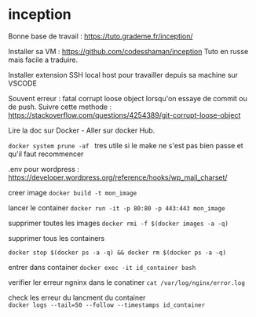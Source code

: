 # inception

Bonne base de travail : 
https://tuto.grademe.fr/inception/

Installer sa VM : https://github.com/codesshaman/inception
Tuto en russe mais facile a traduire. 

Installer extension SSH local host pour travailler depuis sa machine sur VSCODE 

Souvent erreur : 
fatal corrupt loose object lorsqu'on essaye de commit ou de push.
Suivre cette methode : https://stackoverflow.com/questions/4254389/git-corrupt-loose-object

Lire la doc  sur Docker - Aller sur docker Hub. 

```docker system prune -af ``` tres utile si le make ne s'est pas bien passe et qu'il faut recommencer

.env pour wordpress : https://developer.wordpress.org/reference/hooks/wp_mail_charset/

creer image
```docker build -t mon_image ```

lancer le container 
```docker run -it -p 80:80 -p 443:443 mon_image```

supprimer toutes les images 
```docker rmi -f $(docker images -a -q)```

supprimer tous les containers 

```docker stop $(docker ps -a -q) && docker rm $(docker ps -a -q)```

entrer dans container 
```docker exec -it id_container bash```

verifier ler erreur ngninx dans le conatiner 
```cat /var/log/nginx/error.log```

check les erreur du lancment du container     
```docker logs --tail=50 --follow --timestamps id_container```

